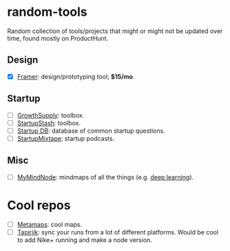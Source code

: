 # random-tools
Random collection of tools/projects that might or might not be updated over time, found mostly on ProductHunt.

## Design
- [X] [Framer](https://framer.com): design/prototyping tool; **$15/mo**.

## Startup
- [ ] [GrowthSupply](http://growthsupply.com): toolbox.
- [ ] [StartupStash](http://startupstash.com/): toolbox.
- [ ] [Startup DB](http://startupdb.requestsforstartups.com): database of common startup questions.
- [ ] [StartupMixtape](https://www.startupmixtape.fm/): startup podcasts.

## Misc
- [ ] [MyMindNode](https://my.mindnode.com): mindmaps of all the things (e.g. [deep learning](https://my.mindnode.com/wqhKt6rDSZrJR5pVV2TpCv4xnHUsYJf3vZ9SbX7D#-60.8,-450.4,2)).

# Cool repos
- [ ] [Metamaps](https://github.com/metamaps/metamaps): cool maps.
- [ ] [Tapiriik](https://github.com/cpfair/tapiriik): sync your runs from a lot of different platforms. Would be cool to add Nike+ running and make a node version.
